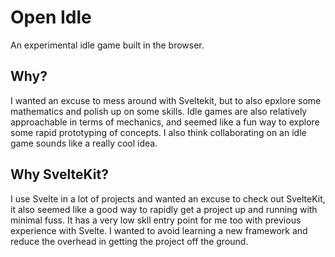 # Open Idle

An experimental idle game built in the browser.

## Why?

I wanted an excuse to mess around with Sveltekit, but to also epxlore some mathematics and polish up on some skills. Idle games are also relatively approachable in terms of mechanics, and seemed like a fun way to explore some rapid prototyping of concepts.
I also think collaborating on an idle game sounds like a really cool idea.

## Why SvelteKit?

I use Svelte in a lot of projects and wanted an excuse to check out SvelteKit, it also seemed like a good way to rapidly get a project up and running with minimal fuss. It has a very low skll entry point for me too with previous experience with Svelte. I wanted to avoid learning a new framework and reduce the overhead in getting the project off the ground.
